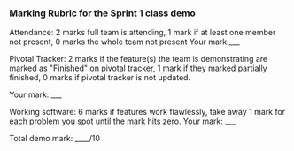 ### Marking Rubric for the Sprint 1 class demo
Attendance: 2 marks full team is attending, 1 mark if at least one member not present, 0 marks the whole team not present
Your mark:___


Pivotal Tracker: 2 marks if the feature(s) the team is demonstrating are marked as "Finished" on pivotal tracker, 
1 mark if they marked partially finished, 0 marks if pivotal tracker is not updated.

Your mark: ___

Working software: 6 marks if features work flawlessly, take away 1 mark for each problem you spot until the mark hits zero.
Your mark: ___


Total demo mark: ____/10
